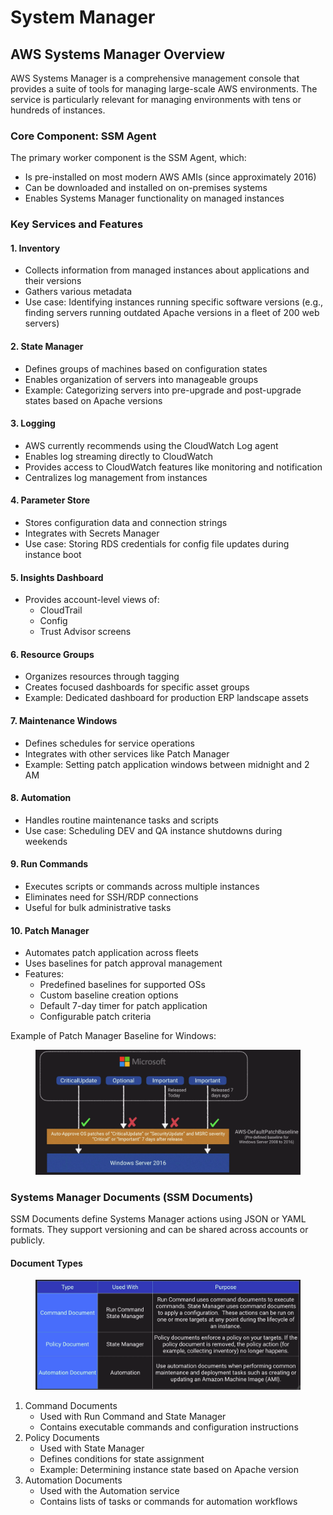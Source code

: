# System Manager

## AWS Systems Manager Overview

AWS Systems Manager is a comprehensive management console that provides a suite of tools for managing large-scale AWS environments. The service is particularly relevant for managing environments with tens or hundreds of instances.

### Core Component: SSM Agent

The primary worker component is the SSM Agent, which:

* Is pre-installed on most modern AWS AMIs (since approximately 2016)
* Can be downloaded and installed on on-premises systems
* Enables Systems Manager functionality on managed instances

### Key Services and Features

#### 1. Inventory

* Collects information from managed instances about applications and their versions
* Gathers various metadata
* Use case: Identifying instances running specific software versions (e.g., finding servers running outdated Apache versions in a fleet of 200 web servers)

#### 2. State Manager

* Defines groups of machines based on configuration states
* Enables organization of servers into manageable groups
* Example: Categorizing servers into pre-upgrade and post-upgrade states based on Apache versions

#### 3. Logging

* AWS currently recommends using the CloudWatch Log agent
* Enables log streaming directly to CloudWatch
* Provides access to CloudWatch features like monitoring and notification
* Centralizes log management from instances

#### 4. Parameter Store

* Stores configuration data and connection strings
* Integrates with Secrets Manager
* Use case: Storing RDS credentials for config file updates during instance boot

#### 5. Insights Dashboard

* Provides account-level views of:
  * CloudTrail
  * Config
  * Trust Advisor screens

#### 6. Resource Groups

* Organizes resources through tagging
* Creates focused dashboards for specific asset groups
* Example: Dedicated dashboard for production ERP landscape assets

#### 7. Maintenance Windows

* Defines schedules for service operations
* Integrates with other services like Patch Manager
* Example: Setting patch application windows between midnight and 2 AM

#### 8. Automation

* Handles routine maintenance tasks and scripts
* Use case: Scheduling DEV and QA instance shutdowns during weekends

#### 9. Run Commands

* Executes scripts or commands across multiple instances
* Eliminates need for SSH/RDP connections
* Useful for bulk administrative tasks

#### 10. Patch Manager

* Automates patch application across fleets
* Uses baselines for patch approval management
* Features:
  * Predefined baselines for supported OSs
  * Custom baseline creation options
  * Default 7-day timer for patch application
  * Configurable patch criteria

Example of Patch Manager Baseline for Windows:

<figure><img src="../../../../../.gitbook/assets/image (1).png" alt=""><figcaption></figcaption></figure>

### Systems Manager Documents (SSM Documents)

SSM Documents define Systems Manager actions using JSON or YAML formats. They support versioning and can be shared across accounts or publicly.

#### Document Types

<figure><img src="../../../../../.gitbook/assets/image (1) (1).png" alt=""><figcaption></figcaption></figure>

1. Command Documents
   * Used with Run Command and State Manager
   * Contains executable commands and configuration instructions
2. Policy Documents
   * Used with State Manager
   * Defines conditions for state assignment
   * Example: Determining instance state based on Apache version
3. Automation Documents
   * Used with the Automation service
   * Contains lists of tasks or commands for automation workflows
